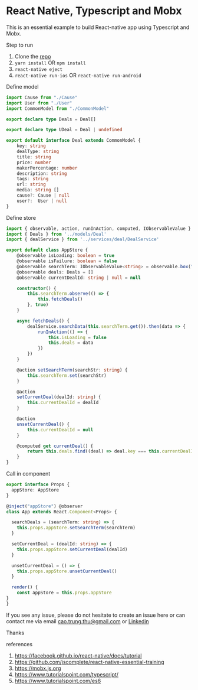 # React Native, Typescript and Mobx
This is an essential example to build React-native app using Typescript and Mobx.

Step to run
1. Clone the [repo](https://github.com/diegothucao/react-native-typescript-mobx-template)
2. `yarn install` OR `npm install`
3. `react-native eject`
4. `react-native run-ios` OR `react-native run-android`

Define model 

```typescript 
import Cause from "./Cause"
import User from "./User"
import CommonModel from "./CommonModel"

export declare type Deals = Deal[]

export declare type UDeal = Deal | undefined

export default interface Deal extends CommonModel {
    key: string
    dealType: string
    title: string
    price: number
    makerPercentage: number
    description: string
    tags: string
    url: string
    media: string []
    cause?: Cause | null
    user?:  User | null
}
```

Define store 

```typescript 
import { observable, action, runInAction, computed, IObservableValue } from 'mobx'
import { Deals } from '../models/Deal'
import { dealService } from '../services/deal/DealService'

export default class AppStore {
    @observable isLoading: boolean = true
    @observable isFailure: boolean = false
    @observable searchTerm: IObservableValue<string> = observable.box("")
    @observable deals: Deals = []
    @observable currentDealId: string | null = null

    constructor() {
        this.searchTerm.observe(() => {
            this.fetchDeals()
        }, true)
    }

    async fetchDeals() {
        dealService.searchData(this.searchTerm.get()).then(data => {
            runInAction(() => {
                this.isLoading = false
                this.deals = data
            })
        })
    }

    @action setSearchTerm(searchStr: string) {
        this.searchTerm.set(searchStr)
    }

    @action
    setCurrentDeal(dealId: string) {
        this.currentDealId = dealId
    }

    @action
    unsetCurrentDeal() {
        this.currentDealId = null
    }

    @computed get currentDeal() {
        return this.deals.find((deal) => deal.key === this.currentDealId)
    }
}
```

Call in component 

```typescript 
export interface Props {
  appStore: AppStore
}

@inject("appStore") @observer
class App extends React.Component<Props> {

  searchDeals = (searchTerm: string) => {
    this.props.appStore.setSearchTerm(searchTerm)
  }

  setCurrentDeal = (dealId: string) => {
    this.props.appStore.setCurrentDeal(dealId)
  }

  unsetCurrentDeal = () => {
    this.props.appStore.unsetCurrentDeal()
  }

  render() {
    const appStore = this.props.appStore
}
}
```
If you see any issue, please do not hesitate to create an issue here or can contact me via email cao.trung.thu@gmail.com or [Linkedin](https://www.linkedin.com/in/diegothucao/)

Thanks

references
1. https://facebook.github.io/react-native/docs/tutorial
2. https://github.com/jscomplete/react-native-essential-training
3. https://mobx.js.org
4. https://www.tutorialspoint.com/typescript/
5. https://www.tutorialspoint.com/es6

